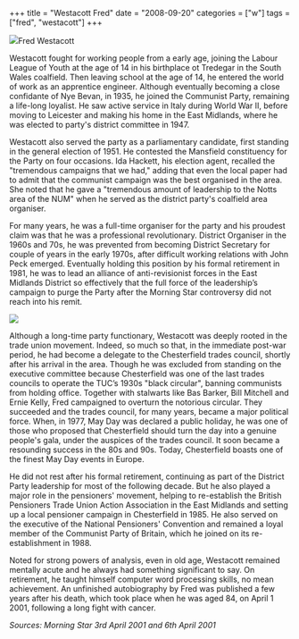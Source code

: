 +++
title = "Westacott Fred"
date = "2008-09-20"
categories = ["w"]
tags = ["fred", "westacott"]
+++

![](http://79.170.40.183/grahamstevenson.me.uk/images/stories/westacott%20fred%201.jpg)Fred Westacott

  
Westacott fought for working people from a early age, joining the Labour League of Youth at the age of 14 in his birthplace ot Tredegar in the South Wales coalfield. Then leaving school at the age of 14, he entered the world of work as an apprentice engineer. Although eventually becoming a close confidante of Nye Bevan, in 1935, he joined the Communist Party, remaining a life-long loyalist. He saw active service in Italy during World War II, before moving to Leicester and making his home in the East Midlands, where he was elected to party's district committee in 1947.

Westacott also served the party as a parliamentary candidate, first standing in the general election of 1951. He contested the Mansfield constituency for the Party on four occasions. Ida Hackett, his election agent, recalled the "tremendous campaigns that we had," adding that even the local paper had to admit that the communist campaign was the best organised in the area. She noted that he gave a "tremendous amount of leadership to the Notts area of the NUM" when he served as the district party's coalfield area organiser.

For many years, he was a full-time organiser for the party and his proudest claim was that he was a professional revolutionary. District Organiser in the 1960s and 70s, he was prevented from becoming District Secretary for couple of years in the early 1970s, after difficult working relations with John Peck emerged. Eventually holding this position by his formal retirement in 1981, he was to lead an alliance of anti-revisionist forces in the East Midlands District so effectively that the full force of the leadership’s campaign to purge the Party after the Morning Star controversy did not reach into his remit.  

![](http://79.170.40.183/grahamstevenson.me.uk/images/stories/Westacott%20Fred.jpg)

Although a long-time party functionary, Westacott was deeply rooted in the trade union movement. Indeed, so much so that, in the immediate post-war period, he had become a delegate to the Chesterfield trades council, shortly after his arrival in the area. Though he was excluded from standing on the executive committee because Chesterfield was one of the last trades councils to operate the TUC’s 1930s "black circular", banning communists from holding office. Together with stalwarts like Bas Barker, Bill Mitchell and Ernie Kelly, Fred campaigned to overturn the notorious circular. They succeeded and the trades council, for many years, became a major political force. When, in 1977, May Day was declared a public holiday, he was one of those who proposed that Chesterfield should turn the day into a genuine people's gala, under the auspices of the trades council. It soon became a resounding success in the 80s and 90s. Today, Chesterfield boasts one of the finest May Day events in Europe.

He did not rest after his formal retirement, continuing as part of the District Party leadership for most of the following decade. But he also played a major role in the pensioners' movement, helping to re-establish the British Pensioners Trade Union Action Association in the East Midlands and setting up a local pensioner campaign in Chesterfield in 1985. He also served on the executive of the National Pensioners' Convention and remained a loyal member of the Communist Party of Britain, which he joined on its re-establishment in 1988.

Noted for strong powers of analysis, even in old age, Westacott remained mentally acute and he always had something significant to say. On retirement, he taught himself computer word processing skills, no mean achievement. An unfinished autobiography by Fred was published a few years after his death, which took place when he was aged 84, on April 1 2001, following a long fight with cancer.

_Sources: Morning Star_ _3rd April 2001_ _and_ _6th April 2001_
